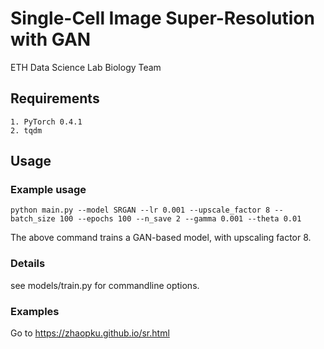 # Single-Cell Image Super-Resolution with GAN

ETH Data Science Lab Biology Team

## Requirements
    1. PyTorch 0.4.1
    2. tqdm

## Usage

### Example usage
    
    python main.py --model SRGAN --lr 0.001 --upscale_factor 8 --batch_size 100 --epochs 100 --n_save 2 --gamma 0.001 --theta 0.01
        
The above command trains a GAN-based model, with upscaling factor 8.
        
### Details
see models/train.py for commandline options.

### Examples

Go to https://zhaopku.github.io/sr.html
